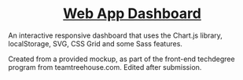 <p align="center">
  <a href="https://felipepcovatti.github.io/td-webapp-dashboard">
    <h1 align="center">Web App Dashboard</h1>
  </a>
</p>

An interactive responsive dashboard that uses the Chart.js library, localStorage, SVG, CSS Grid and some Sass features.

Created from a provided mockup, as part of the front-end techdegree program from teamtreehouse.com. Edited after submission.
